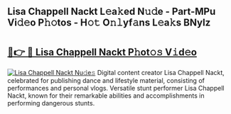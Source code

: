 ## Lisa Chappell Nackt L𝚎a𝚔ed N𝚞𝚍e - Part-MPu Vi𝚍𝚎o P𝚑𝚘tos - H𝚘𝚝 O𝚗𝚕yf𝚊ns L𝚎a𝚔s BNyIz

# <h2><a href="http://kfaa0o.oniu.top/?m=Lisa+Chappell+Nackt">🔗👉 🔴 Lisa Chappell Nackt P𝚑ot𝚘𝚜 V𝚒d𝚎o</a></h2>

[![Lisa Chappell Nackt Nu𝚍e𝚜](https://i.imgur.com/0qMVB7G.gif)](http://kfaa0o.oniu.top/?m=Lisa+Chappell+Nackt)
Digital content creator Lisa Chappell Nackt, celebrated for publishing dance and lifestyle material, consisting of performances and personal vlogs. Versatile stunt performer Lisa Chappell Nackt, known for their remarkable abilities and accomplishments in performing dangerous stunts.  

